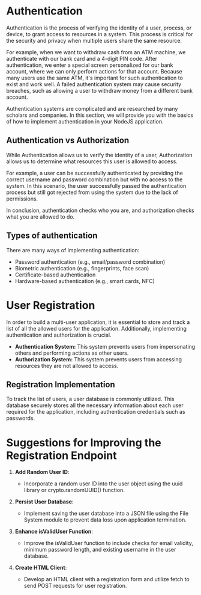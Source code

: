# Authentication

Authentication is the process of verifying the identity of a user, process, or device, to grant access to resources in a system. This process is critical for the security and privacy when multiple users share the same resource.

For example, when we want to withdraw cash from an ATM machine, we authenticate with our bank card and a 4-digit PIN code. After authentication, we enter a special screen personalized for our bank account, where we can only perform actions for that account. Because many users use the same ATM, it's important for such authentication to exist and work well. A failed authentication system may cause security breaches, such as allowing a user to withdraw money from a different bank account.

Authentication systems are complicated and are researched by many scholars and companies. In this section, we will provide you with the basics of how to implement authentication in your NodeJS application.

## Authentication vs Authorization

While Authentication allows us to verify the identity of a user, Authorization allows us to determine what resources this user is allowed to access.

For example, a user can be successfully authenticated by providing the correct username and password combination but with no access to the system. In this scenario, the user successfully passed the authentication process but still got rejected from using the system due to the lack of permissions.

In conclusion, authentication checks who you are, and authorization checks what you are allowed to do.

## Types of authentication

There are many ways of implementing authentication:

- Password authentication (e.g., email/password combination)
- Biometric authentication (e.g., fingerprints, face scan)
- Certificate-based authentication
- Hardware-based authentication (e.g., smart cards, NFC)

# User Registration

In order to build a multi-user application, it is essential to store and track a list of all the allowed users for the application. Additionally, implementing authentication and authorization is crucial.

- **Authentication System:** This system prevents users from impersonating others and performing actions as other users.
- **Authorization System:** This system prevents users from accessing resources they are not allowed to access.

## Registration Implementation

To track the list of users, a user database is commonly utilized. This database securely stores all the necessary information about each user required for the application, including authentication credentials such as passwords.

# Suggestions for Improving the Registration Endpoint

1. **Add Random User ID**:
   - Incorporate a random user ID into the user object using the uuid library or crypto.randomUUID() function.

2. **Persist User Database**:
   - Implement saving the user database into a JSON file using the File System module to prevent data loss upon application termination.

3. **Enhance isValidUser Function**:
   - Improve the isValidUser function to include checks for email validity, minimum password length, and existing username in the user database.

4. **Create HTML Client**:
   - Develop an HTML client with a registration form and utilize fetch to send POST requests for user registration.
